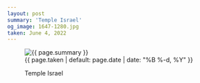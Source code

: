 ```yaml
---
layout: post
summary: 'Temple Israel'
og_image: 1647-1280.jpg
taken: June 4, 2022
---
```


<figure class="post">
<img alt="{{ page.summary }}" sizes="(min-width: 700px) 50vw, calc(100vw - 2rem)" src="{{ site.assets_url }}/1647-640.jpg" srcset="{{ site.assets_url }}/1647-320.jpg 320w, {{ site.assets_url }}/1647-640.jpg 640w, {{ site.assets_url }}/1647-960.jpg 960w, {{ site.assets_url }}/1647-1280.jpg 1280w"/>
<figcaption>
<time>{{ page.taken | default: page.date | date: "%B %-d, %Y" }}</time>
<p>Temple Israel</p>
</figcaption>
</figure>
